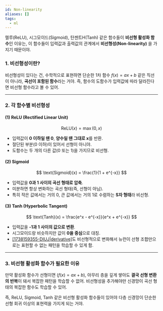 ```yaml
---
id: Non-linearity
aliases: []
tags:
  - ml
---
```


렐루(ReLU), 시그모이드(Sigmoid), 탄젠트H(Tanh) 같은 함수들이 **비선형 활성화 함수**인 이유는, 이 함수들이 입력값과 출력값의 관계에서 **비선형성(Non-linearity)** 을 가지기 때문이야.

### 1. **비선형성이란?**
비선형성이 있다는 건, 수학적으로 표현하면 단순한 1차 함수 $f(x) = ax + b$ 같은 직선이 아니라, **곡선이 포함된 함수**라는 거야. 즉, 함수의 도함수가 입력값에 따라 달라진다면 비선형 함수라고 볼 수 있어.

---

### 2. **각 함수별 비선형성**
#### (1) **ReLU (Rectified Linear Unit)**
$$
\text{ReLU}(x) = \max(0, x)
$$
- 입력값이 **0 이하일 땐 0**, **양수일 땐 그대로 x**를 반환.
- 절단된 부분(0 이하)이 있어서 선형이 아니야.
- 도함수는 두 개의 다른 값($0$ 또는 $1$)을 가지므로 비선형.

#### (2) **Sigmoid**
$$
\text{Sigmoid}(x) = \frac{1}{1 + e^{-x}}
$$

- 입력값을 **0과 1 사이의 곡선 형태로 압축**.
- 미분하면 항상 변화하는 곡선 형태(즉, 선형이 아님).
- 특히 작은 값에서는 거의 0, 큰 값에서는 거의 1로 수렴하는 **S자 형태**라 비선형.

#### (3) **Tanh (Hyperbolic Tangent)**
$$
\text{Tanh}(x) = \frac{e^x - e^{-x}}{e^x + e^{-x}}
$$
- 입력값을 **-1과 1 사이의 값으로 변환**.
- 시그모이드랑 비슷하지만 값이 **0을 중심**으로 대칭.
- [[1738159355-DIUJ|derivative]](도함수)도 비선형적으로 변화해서 뉴런이 선형 조합만으로는 표현할 수 없는 패턴을 학습할 수 있게 함.

---

### 3. **비선형 활성화 함수가 필요한 이유**
만약 활성화 함수가 선형이면 ($f(x) = ax + b$), 아무리 층을 깊게 쌓아도 **결국 선형 변환의 반복**이 돼서 복잡한 패턴을 학습할 수 없어. 비선형성을 추가해야만 신경망이 곡선 형태의 복잡한 함수도 학습할 수 있어.

즉, ReLU, Sigmoid, Tanh 같은 비선형 활성화 함수들이 있어야 다층 신경망이 단순한 선형 회귀 이상의 표현력을 가지게 되는 거야.
